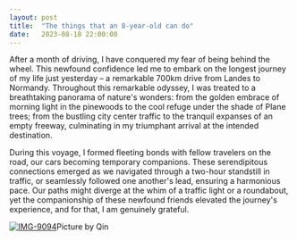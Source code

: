 ```yaml
---
layout: post
title:  "The things that an 8-year-old can do"
date:   2023-08-18 22:00:00
---
```


After a month of driving, I have conquered my fear of being behind the wheel. This newfound confidence led me to embark on the longest journey of my life just yesterday – a remarkable 700km drive from Landes to Normandy. Throughout this remarkable odyssey, I was treated to a breathtaking panorama of nature's wonders: from the golden embrace of morning light in the pinewoods to the cool refuge under the shade of Plane trees; from the bustling city center traffic to the tranquil expanses of an empty freeway, culminating in my triumphant arrival at the intended destination.

During this voyage, I formed fleeting bonds with fellow travelers on the road, our cars becoming temporary companions. These serendipitous connections emerged as we navigated through a two-hour standstill in traffic, or seamlessly followed one another's lead, ensuring a harmonious pace. Our paths might diverge at the whim of a traffic light or a roundabout, yet the companionship of these newfound friends elevated the journey's experience, and for that, I am genuinely grateful.

<a href="https://ibb.co/5v7zcWm"><img src="https://i.ibb.co/5v7zcWm/IMG-9094.jpg" alt="IMG-9094" border="0"></a>Picture by Qin
